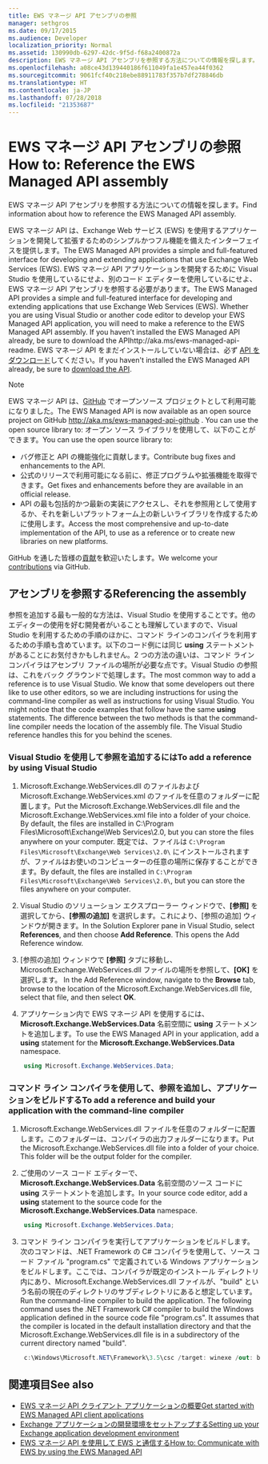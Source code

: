 ```yaml
---
title: EWS マネージ API アセンブリの参照
manager: sethgros
ms.date: 09/17/2015
ms.audience: Developer
localization_priority: Normal
ms.assetid: 130990db-6297-42dc-9f5d-f68a2400872a
description: EWS マネージ API アセンブリを参照する方法についての情報を探します。
ms.openlocfilehash: a08ce43d139440186f611049fa1e457ea44f0362
ms.sourcegitcommit: 9061fcf40c218ebe88911783f357b7df278846db
ms.translationtype: HT
ms.contentlocale: ja-JP
ms.lasthandoff: 07/28/2018
ms.locfileid: "21353687"
---
```

# <a name="reference-the-ews-managed-api-assembly"></a><span data-ttu-id="f54b4-103">EWS マネージ API アセンブリの参照</span><span class="sxs-lookup"><span data-stu-id="f54b4-103">How to: Reference the EWS Managed API assembly</span></span>

<span data-ttu-id="f54b4-104">EWS マネージ API アセンブリを参照する方法についての情報を探します。</span><span class="sxs-lookup"><span data-stu-id="f54b4-104">Find information about how to reference the EWS Managed API assembly.</span></span>
  
<span data-ttu-id="f54b4-105">EWS マネージ API は、Exchange Web サービス (EWS) を使用するアプリケーションを開発して拡張するためのシンプルかつフル機能を備えたインターフェイスを提供します。</span><span class="sxs-lookup"><span data-stu-id="f54b4-105">The EWS Managed API provides a simple and full-featured interface for developing and extending applications that use Exchange Web Services (EWS).</span></span> <span data-ttu-id="f54b4-106">EWS マネージ API アプリケーションを開発するために Visual Studio を使用しているにせよ、別のコード エディターを使用しているにせよ、EWS マネージ API アセンブリを参照する必要があります。</span><span class="sxs-lookup"><span data-stu-id="f54b4-106">The EWS Managed API provides a simple and full-featured interface for developing and extending applications that use Exchange Web Services (EWS). Whether you are using Visual Studio or another code editor to develop your EWS Managed API application, you will need to make a reference to the EWS Managed API assembly. If you haven’t installed the EWS Managed API already, be sure to download the APIhttp://aka.ms/ews-managed-api-readme.</span></span> <span data-ttu-id="f54b4-107">EWS マネージ API をまだインストールしていない場合は、必ず [API をダウンロード](http://aka.ms/ews-managed-api-readme)してください。</span><span class="sxs-lookup"><span data-stu-id="f54b4-107">If you haven't installed the EWS Managed API already, be sure to [download the API](http://aka.ms/ews-managed-api-readme).</span></span>
  
> [!NOTE]
> <span data-ttu-id="f54b4-108">EWS マネージ API は、[GitHub](https://github.com/officedev/ews-managed-api) でオープンソース プロジェクトとして利用可能になりました。</span><span class="sxs-lookup"><span data-stu-id="f54b4-108">The EWS Managed API is now available as an open source project on  GitHub http://aka.ms/ews-managed-api-github . You can use the open source library to:</span></span> <span data-ttu-id="f54b4-109">オープン ソース ライブラリを使用して、以下のことができます。</span><span class="sxs-lookup"><span data-stu-id="f54b4-109">You can use the open source library to:</span></span> 
> - <span data-ttu-id="f54b4-110">バグ修正と API の機能強化に貢献します。</span><span class="sxs-lookup"><span data-stu-id="f54b4-110">Contribute bug fixes and enhancements to the API.</span></span> 
> - <span data-ttu-id="f54b4-111">公式のリリースで利用可能になる前に、修正プログラムや拡張機能を取得できます。</span><span class="sxs-lookup"><span data-stu-id="f54b4-111">Get fixes and enhancements before they are available in an official release.</span></span> 
> - <span data-ttu-id="f54b4-112">API の最も包括的かつ最新の実装にアクセスし、それを参照用として使用するか、それを新しいプラットフォーム上の新しいライブラリを作成するために使用します。</span><span class="sxs-lookup"><span data-stu-id="f54b4-112">Access the most comprehensive and up-to-date implementation of the API, to use as a reference or to create new libraries on new platforms.</span></span>
> 
>  <span data-ttu-id="f54b4-113">GitHub を通した皆様の[貢献](https://github.com/OfficeDev/ews-managed-api/blob/master/CONTRIBUTING.md)を歓迎いたします。</span><span class="sxs-lookup"><span data-stu-id="f54b4-113">We welcome your [contributions](https://github.com/OfficeDev/ews-managed-api/blob/master/CONTRIBUTING.md) via GitHub.</span></span> 
  
## <a name="referencing-the-assembly"></a><span data-ttu-id="f54b4-114">アセンブリを参照する</span><span class="sxs-lookup"><span data-stu-id="f54b4-114">Referencing the assembly</span></span>

<span data-ttu-id="f54b4-p103">参照を追加する最も一般的な方法は、Visual Studio を使用することです。他のエディターの使用を好む開発者がいることも理解していますので、Visual Studio を利用するための手順のほかに、コマンド ラインのコンパイラを利用するための手順も含めています。以下のコード例には同じ **using** ステートメントがあることにお気付きかもしれません。2 つの方法の違いは、コマンド ライン コンパイラはアセンブリ ファイルの場所が必要な点です。Visual Studio の参照は、これをバック グラウンドで処理します。</span><span class="sxs-lookup"><span data-stu-id="f54b4-p103">The most common way to add a reference is to use Visual Studio. We know that some developers out there like to use other editors, so we are including instructions for using the command-line compiler as well as instructions for using Visual Studio. You might notice that the code examples that follow have the same **using** statements. The difference between the two methods is that the command-line compiler needs the location of the assembly file. The Visual Studio reference handles this for you behind the scenes.</span></span> 
  
### <a name="to-add-a-reference-by-using-visual-studio"></a><span data-ttu-id="f54b4-120">Visual Studio を使用して参照を追加するには</span><span class="sxs-lookup"><span data-stu-id="f54b4-120">To add a reference by using Visual Studio</span></span>

1. <span data-ttu-id="f54b4-121">Microsoft.Exchange.WebServices.dll のファイルおよび Microsoft.Exchange.WebServices.xml のファイルを任意のフォルダーに配置します。</span><span class="sxs-lookup"><span data-stu-id="f54b4-121">Put the Microsoft.Exchange.WebServices.dll file and the Microsoft.Exchange.WebServices.xml file into a folder of your choice. By default, the files are installed in C:\Program Files\Microsoft\Exchange\Web Services\2.0\, but you can store the files anywhere on your computer.</span></span> <span data-ttu-id="f54b4-122">既定では、ファイルは `C:\Program Files\Microsoft\Exchange\Web Services\2.0\` にインストールされますが、ファイルはお使いのコンピューターの任意の場所に保存することができます。</span><span class="sxs-lookup"><span data-stu-id="f54b4-122">By default, the files are installed in  `C:\Program Files\Microsoft\Exchange\Web Services\2.0\`, but you can store the files anywhere on your computer.</span></span>
    
2. <span data-ttu-id="f54b4-p105">Visual Studio のソリューション エクスプローラー ウィンドウで、**[参照]** を選択してから、**[参照の追加]** を選択します。これにより、[参照の追加] ウィンドウが開きます。</span><span class="sxs-lookup"><span data-stu-id="f54b4-p105">In the Solution Explorer pane in Visual Studio, select **References**, and then choose **Add Reference**. This opens the Add Reference window.</span></span>
    
3. <span data-ttu-id="f54b4-125">[参照の追加] ウィンドウで **[参照]** タブに移動し、Microsoft.Exchange.WebServices.dll ファイルの場所を参照して、**[OK]** を選択します。 </span><span class="sxs-lookup"><span data-stu-id="f54b4-125">In the Add Reference window, navigate to the **Browse** tab, browse to the location of the Microsoft.Exchange.WebServices.dll file, select that file, and then select **OK**.</span></span> 
    
4. <span data-ttu-id="f54b4-126">アプリケーション内で EWS マネージ API を使用するには、**Microsoft.Exchange.WebServices.Data** 名前空間に **using** ステートメントを追加します。</span><span class="sxs-lookup"><span data-stu-id="f54b4-126">To use the EWS Managed API in your application, add a **using** statement for the **Microsoft.Exchange.WebServices.Data** namespace.</span></span> 
    
   ```cs
    using Microsoft.Exchange.WebServices.Data;
   ```

### <a name="to-add-a-reference-and-build-your-application-with-the-command-line-compiler"></a><span data-ttu-id="f54b4-127">コマンド ライン コンパイラを使用して、参照を追加し、アプリケーションをビルドする</span><span class="sxs-lookup"><span data-stu-id="f54b4-127">To add a reference and build your application with the command-line compiler</span></span>

1. <span data-ttu-id="f54b4-p106">Microsoft.Exchange.WebServices.dll ファイルを任意のフォルダーに配置します。このフォルダーは、コンパイラの出力フォルダーになります。</span><span class="sxs-lookup"><span data-stu-id="f54b4-p106">Put the Microsoft.Exchange.WebServices.dll file into a folder of your choice. This folder will be the output folder for the compiler.</span></span>
    
2. <span data-ttu-id="f54b4-130">ご使用のソース コード エディターで、**Microsoft.Exchange.WebServices.Data** 名前空間のソース コードに **using** ステートメントを追加します。</span><span class="sxs-lookup"><span data-stu-id="f54b4-130">In your source code editor, add a **using** statement to the source code for the **Microsoft.Exchange.WebServices.Data** namespace.</span></span> 
    
   ```cs
    using Microsoft.Exchange.WebServices.Data;
   ```

3. <span data-ttu-id="f54b4-p107">コマンド ライン コンパイラを実行してアプリケーションをビルドします。次のコマンドは、.NET Framework の C# コンパイラを使用して、ソース コード ファイル "program.cs" で定義されている Windows アプリケーションをビルドします。ここでは、コンパイラが既定のインストール ディレクトリ内にあり、Microsoft.Exchange.WebServices.dll ファイルが、"build" という名前の現在のディレクトリのサブディレクトリにあると想定しています。</span><span class="sxs-lookup"><span data-stu-id="f54b4-p107">Run the command-line compiler to build the application. The following command uses the .NET Framework C# compiler to build the Windows application defined in the source code file "program.cs". It assumes that the compiler is located in the default installation directory and that the Microsoft.Exchange.WebServices.dll file is in a subdirectory of the current directory named "build".</span></span>
    
   ```cs
    c:\Windows\Microsoft.NET\Framework\3.5\csc /target: winexe /out: build\testApplication /reference: build\Microsoft.Exchange.WebServices.dll program.cs
   ```

## <a name="see-also"></a><span data-ttu-id="f54b4-134">関連項目</span><span class="sxs-lookup"><span data-stu-id="f54b4-134">See also</span></span>

- [<span data-ttu-id="f54b4-135">EWS マネージ API クライアント アプリケーションの概要</span><span class="sxs-lookup"><span data-stu-id="f54b4-135">Get started with EWS Managed API client applications</span></span>](get-started-with-ews-managed-api-client-applications.md)    
- [<span data-ttu-id="f54b4-136">Exchange アプリケーションの開発環境をセットアップする</span><span class="sxs-lookup"><span data-stu-id="f54b4-136">Setting up your Exchange application development environment</span></span>](setting-up-your-exchange-application-development-environment.md)   
- [<span data-ttu-id="f54b4-137">EWS マネージ API を使用して EWS と通信する</span><span class="sxs-lookup"><span data-stu-id="f54b4-137">How to: Communicate with EWS by using the EWS Managed API</span></span>](how-to-communicate-with-ews-by-using-the-ews-managed-api.md)
    

